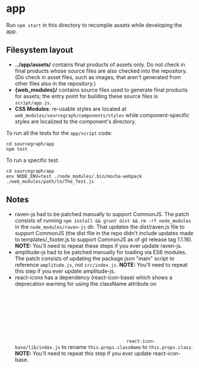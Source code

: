 app
=====

Run `npm start` in this directory to recompile assets while developing the app.

## Filesystem layout

* **../app/assets/** contains final products of assets only. Do not check in final
  products whose source files are also checked into the repository. (Do check in
  asset files, such as images, that aren't generated from other files also in
  the repository.)
* **{web_modules}/** contains source files used to generate final products for
  assets; the entry point for building these source files is `script/app.js`.
* **CSS Modules**: re-usable styles are located at `web_modules/sourcegraph/components/styles`
  while component-specific styles are localized to the component's directory.

To run all the tests for the `app/script` code:

```
cd sourcegraph/app
npm test
```

To run a specific test:

```
cd sourcegraph/app
env NODE_ENV=test ./node_modules/.bin/mocha-webpack ./web_modules/path/to/The_Test.js
```


## Notes

* raven-js had to be patched manually to support CommonJS. The patch
  consists of running `npm install && grunt dist && rm -rf
  node_modules` in the `node_modules/raven-js` dir. That updates the
  dist/raven.js file to support CommonJS (the dist file in the repo
  didn't include updates made to templates/_footer.js to support
  CommonJS as of git release tag 1.1.16). **NOTE:** You'll need to
  repeat these steps if you ever update raven-js.
* amplitude-js had to be patched manually for loading via ES6 modules. The patch
  consists of updating the package.json "main" script to reference `amplitude.js`,
  not `src/index.js`. **NOTE:** You'll need to repeat this step if you ever
  update amplitude-js.
* react-icons has a dependency (react-icon-base) which shows a deprecation warning
  for using the className attribute on <svg> elements (which is provided by
  parent components in our application). The patch consists of changing
  `react-icon-base/lib/index.js` to rename `this.props.className` to
  `this.props.class`. **NOTE:** You'll need to repeat this step if you ever update
  react-icon-base.

